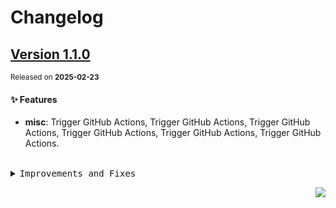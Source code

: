 <a name="readme-top"></a>

# Changelog

## [Version 1.1.0](https://github.com/maidhub/maid-lint/compare/v1.0.0...v1.1.0)

<sup>Released on **2025-02-23**</sup>

#### ✨ Features

- **misc**: Trigger GitHub Actions, Trigger GitHub Actions, Trigger GitHub Actions, Trigger GitHub Actions, Trigger GitHub Actions, Trigger GitHub Actions.

<br/>

<details>
<summary><kbd>Improvements and Fixes</kbd></summary>

#### What's improved

- **misc**: Trigger GitHub Actions ([d81efff](https://github.com/maidhub/maid-lint/commit/d81efff))
- **misc**: Trigger GitHub Actions ([613578a](https://github.com/maidhub/maid-lint/commit/613578a))
- **misc**: Trigger GitHub Actions ([ce739bb](https://github.com/maidhub/maid-lint/commit/ce739bb))
- **misc**: Trigger GitHub Actions ([4ac98a8](https://github.com/maidhub/maid-lint/commit/4ac98a8))
- **misc**: Trigger GitHub Actions ([31856d0](https://github.com/maidhub/maid-lint/commit/31856d0))
- **misc**: Trigger GitHub Actions ([af1e694](https://github.com/maidhub/maid-lint/commit/af1e694))

</details>

<div align="right">

[![](https://img.shields.io/badge/-BACK_TO_TOP-151515?style=flat-square)](#readme-top)

</div>
